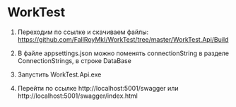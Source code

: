 # WorkTest
1. Переходим по ссылке и скачиваем файлы: 
https://github.com/FallRoyMkI/WorkTest/tree/master/WorkTest.Api/Build

2. В файле appsettings.json можно поменять connectionString в разделе ConnectionStrings, в строке DataBase

3. Запустить WorkTest.Api.exe

4. Перейти по ссылке http://localhost:5001/swagger или http://localhost:5001/swagger/index.html
